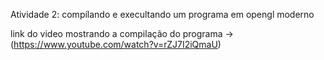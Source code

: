 Atividade 2: compílando e execultando um programa em opengl moderno

link do video mostrando a compilação do programa -> (https://www.youtube.com/watch?v=rZJ7I2iQmaU)
